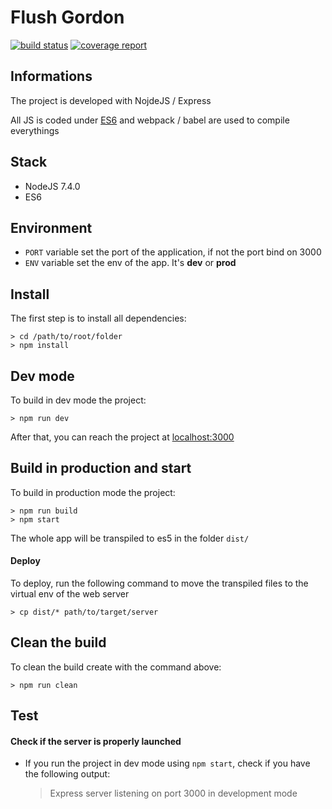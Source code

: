 # Flush Gordon

[![build status](https://gitlab.com/Epitech-42/flush-gordon/badges/master/build.svg)](https://gitlab.com/Epitech-42/flush-gordon/commits/master)
[![coverage report](https://gitlab.com/Epitech-42/flush-gordon/badges/master/coverage.svg)](https://gitlab.com/Epitech-42/flush-gordon/commits/master)

## Informations

The project is developed with NojdeJS / Express

All JS is coded under [ES6](http://es6-features.org/) and webpack / babel are used to compile everythings

## Stack 
- NodeJS 7.4.0
- ES6

## Environment

- `PORT` variable set the port of the application, if not the port bind on 3000
- `ENV` variable set the env of the app. It's **dev** or **prod**


## Install

The first step is to install all dependencies:

    > cd /path/to/root/folder
    > npm install

## Dev mode

To build in dev mode the project:

    > npm run dev

After that, you can reach the project at [localhost:3000](http://localhost:3000) 

## Build in production and start
To build in production mode the project:

    > npm run build
    > npm start
    
The whole app will be transpiled to es5 in the folder `dist/`

#### Deploy
To deploy, run the following command to move the transpiled files to the virtual env of the web server

    > cp dist/* path/to/target/server
    
## Clean the build

To clean the build create with the command above:

    > npm run clean

## Test

#### Check if the server is properly launched
- If you run the project in dev mode using `npm start`, check if you have the following output:
       
     > Express server listening on port 3000 in development mode

     


